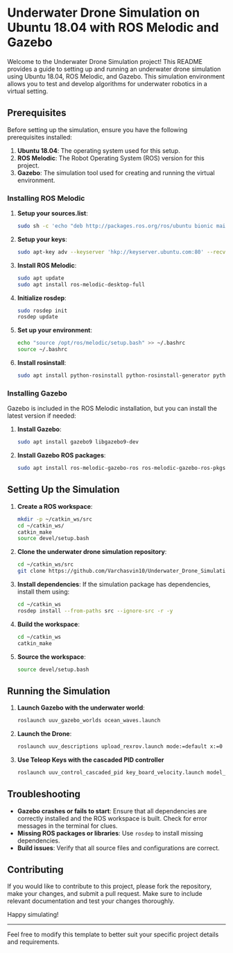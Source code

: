 # Underwater Drone Simulation on Ubuntu 18.04 with ROS Melodic and Gazebo

Welcome to the Underwater Drone Simulation project! This README provides a guide to setting up and running an underwater drone simulation using Ubuntu 18.04, ROS Melodic, and Gazebo. This simulation environment allows you to test and develop algorithms for underwater robotics in a virtual setting.

## Prerequisites

Before setting up the simulation, ensure you have the following prerequisites installed:

1. **Ubuntu 18.04**: The operating system used for this setup.
2. **ROS Melodic**: The Robot Operating System (ROS) version for this project.
3. **Gazebo**: The simulation tool used for creating and running the virtual environment.

### Installing ROS Melodic

1. **Setup your sources.list**:
   ```bash
   sudo sh -c 'echo "deb http://packages.ros.org/ros/ubuntu bionic main" > /etc/apt/sources.list.d/ros-latest.list'
   ```

2. **Setup your keys**:
   ```bash
   sudo apt-key adv --keyserver 'hkp://keyserver.ubuntu.com:80' --recv-key '421C365BD9FF1F71'
   ```

3. **Install ROS Melodic**:
   ```bash
   sudo apt update
   sudo apt install ros-melodic-desktop-full
   ```

4. **Initialize rosdep**:
   ```bash
   sudo rosdep init
   rosdep update
   ```

5. **Set up your environment**:
   ```bash
   echo "source /opt/ros/melodic/setup.bash" >> ~/.bashrc
   source ~/.bashrc
   ```

6. **Install rosinstall**:
   ```bash
   sudo apt install python-rosinstall python-rosinstall-generator python-wstool build-essential
   ```

### Installing Gazebo

Gazebo is included in the ROS Melodic installation, but you can install the latest version if needed:

1. **Install Gazebo**:
   ```bash
   sudo apt install gazebo9 libgazebo9-dev
   ```

2. **Install Gazebo ROS packages**:
   ```bash
   sudo apt install ros-melodic-gazebo-ros ros-melodic-gazebo-ros-pkgs
   ```

## Setting Up the Simulation

1. **Create a ROS workspace**:
   ```bash
   mkdir -p ~/catkin_ws/src
   cd ~/catkin_ws/
   catkin_make
   source devel/setup.bash
   ```

2. **Clone the underwater drone simulation repository**:
   ```bash
   cd ~/catkin_ws/src
   git clone https://github.com/Varchasvin10/Underwater_Drone_Simulation.git
   ```

3. **Install dependencies**:
   If the simulation package has dependencies, install them using:
   ```bash
   cd ~/catkin_ws
   rosdep install --from-paths src --ignore-src -r -y
   ```

4. **Build the workspace**:
   ```bash
   cd ~/catkin_ws
   catkin_make
   ```

5. **Source the workspace**:
   ```bash
   source devel/setup.bash
   ```

## Running the Simulation

1. **Launch Gazebo with the underwater world**:
   ```bash
   roslaunch uuv_gazebo_worlds ocean_waves.launch
   ```

2. **Launch the Drone**:
   ```bash
   roslaunch uuv_descriptions upload_rexrov.launch mode:=default x:=0 y:=0 z:=-20 namespace:=rexrov
   ```
3. **Use Teleop Keys with the cascaded PID controller**
   ```bash
   roslaunch uuv_control_cascaded_pid key_board_velocity.launch model_name:=rexrov
   ```

## Troubleshooting

- **Gazebo crashes or fails to start**: Ensure that all dependencies are correctly installed and the ROS workspace is built. Check for error messages in the terminal for clues.
- **Missing ROS packages or libraries**: Use `rosdep` to install missing dependencies.
- **Build issues**: Verify that all source files and configurations are correct.

## Contributing

If you would like to contribute to this project, please fork the repository, make your changes, and submit a pull request. Make sure to include relevant documentation and test your changes thoroughly.


Happy simulating!

---

Feel free to modify this template to better suit your specific project details and requirements.

